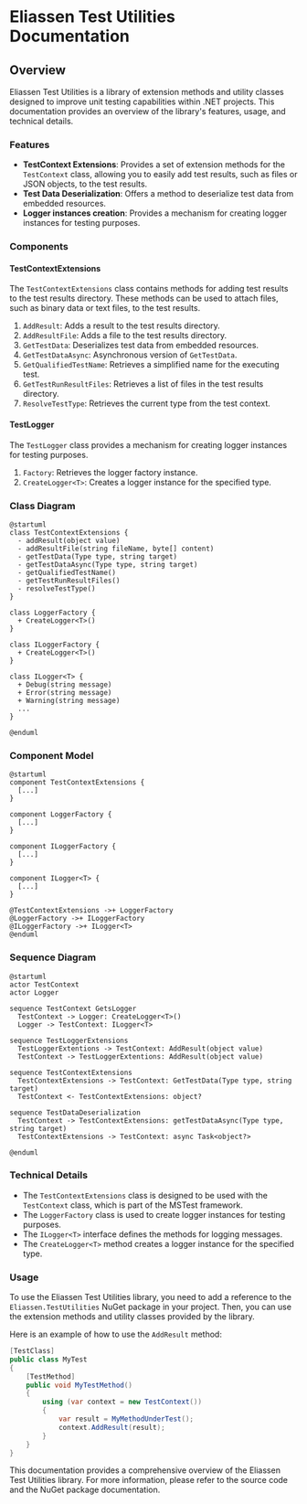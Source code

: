 # Eliassen Test Utilities Documentation

## Overview

Eliassen Test Utilities is a library of extension methods and utility classes designed to improve unit testing capabilities within .NET projects. This documentation provides an overview of the library's features, usage, and technical details.

### Features

* **TestContext Extensions**: Provides a set of extension methods for the `TestContext` class, allowing you to easily add test results, such as files or JSON objects, to the test results.
* **Test Data Deserialization**: Offers a method to deserialize test data from embedded resources.
* **Logger instances creation**: Provides a mechanism for creating logger instances for testing purposes.

### Components

#### TestContextExtensions

The `TestContextExtensions` class contains methods for adding test results to the test results directory. These methods can be used to attach files, such as binary data or text files, to the test results.

1. `AddResult`: Adds a result to the test results directory.
2. `AddResultFile`: Adds a file to the test results directory.
3. `GetTestData`: Deserializes test data from embedded resources.
4. `GetTestDataAsync`: Asynchronous version of `GetTestData`.
5. `GetQualifiedTestName`: Retrieves a simplified name for the executing test.
6. `GetTestRunResultFiles`: Retrieves a list of files in the test results directory.
7. `ResolveTestType`: Retrieves the current type from the test context.

#### TestLogger

The `TestLogger` class provides a mechanism for creating logger instances for testing purposes.

1. `Factory`: Retrieves the logger factory instance.
2. `CreateLogger<T>`: Creates a logger instance for the specified type.

### Class Diagram
```plantuml
@startuml
class TestContextExtensions {
  - addResult(object value)
  - addResultFile(string fileName, byte[] content)
  - getTestData(Type type, string target)
  - getTestDataAsync(Type type, string target)
  - getQualifiedTestName()
  - getTestRunResultFiles()
  - resolveTestType()
}

class LoggerFactory {
  + CreateLogger<T>()
}

class ILoggerFactory {
  + CreateLogger<T>()
}

class ILogger<T> {
  + Debug(string message)
  + Error(string message)
  + Warning(string message)
  ...
}

@enduml
```
### Component Model
```plantuml
@startuml
component TestContextExtensions {
  [...]
}

component LoggerFactory {
  [...]
}

component ILoggerFactory {
  [...]
}

component ILogger<T> {
  [...]
}

@TestContextExtensions ->+ LoggerFactory
@LoggerFactory ->+ ILoggerFactory
@ILoggerFactory ->+ ILogger<T>
@enduml
```
### Sequence Diagram
```plantuml
@startuml
actor TestContext
actor Logger

sequence TestContext GetsLogger
  TestContext -> Logger: CreateLogger<T>()
  Logger -> TestContext: ILogger<T>

sequence TestLoggerExtensions
  TestLoggerExtentions -> TestContext: AddResult(object value)
  TestContext -> TestLoggerExtentions: AddResult(object value)

sequence TestContextExtensions
  TestContextExtensions -> TestContext: GetTestData(Type type, string target)
  TestContext <- TestContextExtensions: object?

sequence TestDataDeserialization
  TestContext -> TestContextExtensions: getTestDataAsync(Type type, string target)
  TestContextExtensions -> TestContext: async Task<object?>

@enduml
```
### Technical Details

* The `TestContextExtensions` class is designed to be used with the `TestContext` class, which is part of the MSTest framework.
* The `LoggerFactory` class is used to create logger instances for testing purposes.
* The `ILogger<T>` interface defines the methods for logging messages.
* The `CreateLogger<T>` method creates a logger instance for the specified type.

### Usage

To use the Eliassen Test Utilities library, you need to add a reference to the `Eliassen.TestUtilities` NuGet package in your project. Then, you can use the extension methods and utility classes provided by the library.

Here is an example of how to use the `AddResult` method:
```csharp
[TestClass]
public class MyTest
{
    [TestMethod]
    public void MyTestMethod()
    {
        using (var context = new TestContext())
        {
            var result = MyMethodUnderTest();
            context.AddResult(result);
        }
    }
}
```
This documentation provides a comprehensive overview of the Eliassen Test Utilities library. For more information, please refer to the source code and the NuGet package documentation.